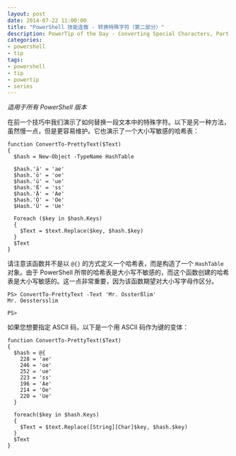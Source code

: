 ```yaml
---
layout: post
date: 2014-07-22 11:00:00
title: "PowerShell 技能连载 - 转换特殊字符（第二部分）"
description: PowerTip of the Day - Converting Special Characters, Part 2
categories:
- powershell
- tip
tags:
- powershell
- tip
- powertip
- series
---
```

_适用于所有 PowerShell 版本_

在前一个技巧中我们演示了如何替换一段文本中的特殊字符。以下是另一种方法，虽然慢一点，但是更容易维护。它也演示了一个大小写敏感的哈希表：

    function ConvertTo-PrettyText($Text)
    {
      $hash = New-Object -TypeName HashTable

      $hash.'ä' = 'ae'
      $hash.'ö' = 'oe'
      $hash.'ü' = 'ue'
      $hash.'ß' = 'ss'
      $hash.'Ä' = 'Ae'
      $hash.'Ö' = 'Oe'
      $Hash.'Ü' = 'Ue'

      Foreach ($key in $hash.Keys)
      {
        $Text = $text.Replace($key, $hash.$key)
      }
      $Text
    }

请注意该函数并不是以 `@{}` 的方式定义一个哈希表，而是构造了一个 `HashTable` 对象。由于 PowerShell 所带的哈希表是大小写不敏感的，而这个函数创建的哈希表是大小写敏感的。这一点非常重要，因为该函数期望对大小写字母作区分。

    PS> ConvertTo-PrettyText -Text 'Mr. Össterßlim'
    Mr. Oesstersslim

    PS>

如果您想要指定 ASCII 码，以下是一个用 ASCII 码作为键的变体：

    function ConvertTo-PrettyText($Text)
    {
      $hash = @{
        228 = 'ae'
        246 = 'oe'
        252 = 'ue'
        223 = 'ss'
        196 = 'Ae'
        214 = 'Oe'
        220 = 'Ue'
      }

      foreach($key in $hash.Keys)
      {
        $Text = $text.Replace([String][Char]$key, $hash.$key)
      }
      $Text
    }

<!--本文国际来源：[Converting Special Characters, Part 2](http://community.idera.com/powershell/powertips/b/tips/posts/converting-special-characters-part-2)-->
